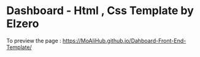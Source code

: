 # Dashboard - Html , Css Template by Elzero
To preview the page : https://MoAliHub.github.io/Dahboard-Front-End-Template/
